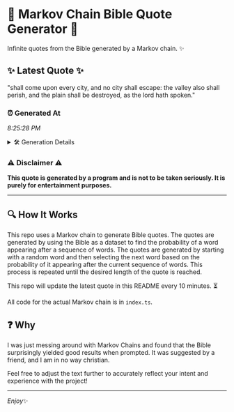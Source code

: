 # 📖 Markov Chain Bible Quote Generator 📖

Infinite quotes from the Bible generated by a Markov chain. ✨

## ✨ Latest Quote ✨
"shall come upon every city, and no city shall escape: the valley also shall perish, and the plain shall be destroyed, as the lord hath spoken."

### ⏰ Generated At
*8:25:28 PM*

<details>
    <summary>🛠️ Generation Details</summary>
    <p>
        <strong>🌱 Seed:</strong> shall<br>
        <strong>🔄 Iterations:</strong> 25<br>
        <strong>📜 Context History:</strong><br>[ shall ]: come<br>[ shall, come ]: upon<br>[ shall, come, upon ]: every<br>[ shall, come, upon, every ]: city,<br>[ shall, come, upon, every, city, ]: and<br>[ shall, come, upon, every, city,, and ]: no<br>[ come, upon, every, city,, and, no ]: city<br>[ upon, every, city,, and, no, city ]: shall<br>[ every, city,, and, no, city, shall ]: escape:<br>[ city,, and, no, city, shall, escape: ]: the<br>[ and, no, city, shall, escape:, the ]: valley<br>[ no, city, shall, escape:, the, valley ]: also<br>[ city, shall, escape:, the, valley, also ]: shall<br>[ shall, escape:, the, valley, also, shall ]: perish,<br>[ escape:, the, valley, also, shall, perish, ]: and<br>[ the, valley, also, shall, perish,, and ]: the<br>[ valley, also, shall, perish,, and, the ]: plain<br>[ also, shall, perish,, and, the, plain ]: shall<br>[ shall, perish,, and, the, plain, shall ]: be<br>[ perish,, and, the, plain, shall, be ]: destroyed,<br>[ and, the, plain, shall, be, destroyed, ]: as<br>[ the, plain, shall, be, destroyed,, as ]: the<br>[ plain, shall, be, destroyed,, as, the ]: lord<br>[ shall, be, destroyed,, as, the, lord ]: hath<br>[ be, destroyed,, as, the, lord, hath ]: spoken.<br>
    </p>
</details>

### ⚠️ Disclaimer ⚠️
**This quote is generated by a program and is not to be taken seriously. It is purely for entertainment purposes.**

---

## 🔍 How It Works

This repo uses a Markov chain to generate Bible quotes. The quotes are generated by using the Bible as a dataset to find the probability of a word appearing after a sequence of words. The quotes are generated by starting with a random word and then selecting the next word based on the probability of it appearing after the current sequence of words. This process is repeated until the desired length of the quote is reached.

This repo will update the latest quote in this README every 10 minutes. ⏳

All code for the actual Markov chain is in `index.ts`.

## ❓ Why

I was just messing around with Markov Chains and found that the Bible surprisingly yielded good results when prompted. 
It was suggested by a friend, and I am in no way christian.

Feel free to adjust the text further to accurately reflect your intent and experience with the project!

---

*Enjoy*✨
